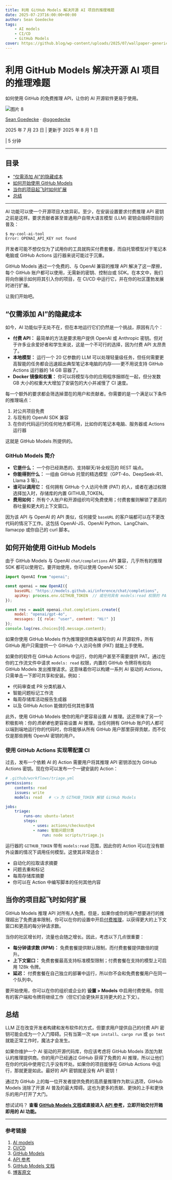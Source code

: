 ```yaml
---
title: 利用 GitHub Models 解决开源 AI 项目的推理难题
date: 2025-07-23T16:00:00+00:00
author: Sean Goedecke
tags:
    - AI models
    - CI/CD
    - GitHub Models
cover: https://github.blog/wp-content/uploads/2025/07/wallpaper-generic-image-logo-github.png?resize=1600%2C850
---
```


# 利用 GitHub Models 解决开源 AI 项目的推理难题

如何使用 GitHub 的免费推理 API，让你的 AI 开源软件更易于使用。

![图片 8](https://github.blog/wp-content/uploads/2025/07/wallpaper-generic-image-logo-github.png?resize=1600%2C850)

[Sean Goedecke](https://github.blog/author/sgoedecke/ "Sean Goedecke 的文章") · [@sgoedecke](https://github.com/sgoedecke)

2025 年 7 月 23 日 | 更新于 2025 年 8 月 1 日

| 5 分钟

---

## 目录

- [“仅需添加 AI”的隐藏成本](#the-hidden-cost-of-just-add-ai)
- [如何开始使用 GitHub Models](#how-to-get-started-with-github-models)
- [当你的项目起飞时如何扩展](#scaling-when-your-project-takes-off)
- [总结](#take-this-with-you)

---

AI 功能可以使一个开源项目大放异彩。至少，在安装设置要求付费推理 API 密钥之前是这样。要求贡献者甚至普通用户自带大语言模型 (LLM) 密钥会阻碍项目的普及：

```bash
$ my-cool-ai-tool
Error: OPENAI_API_KEY not found
```

开发者可能不想仅仅为了试用你的工具就购买付费套餐，而自托管模型对于笔记本电脑或 GitHub Actions 运行器来说可能过于沉重。

GitHub Models 通过一个免费的、与 OpenAI 兼容的推理 API 解决了这一摩擦，每个 GitHub 账户都可以使用，无需新的密钥、控制台或 SDK。在本文中，我们将向你展示如何将其引入你的项目，在 CI/CD 中运行它，并在你的社区蓬勃发展时进行扩展。

让我们开始吧。

## “仅需添加 AI”的隐藏成本

如今，AI 功能似乎无处不在，但在本地运行它们仍然是一个挑战，原因有几个：

- **付费 API：** 最简单的方法是要求用户提供 OpenAI 或 Anthropic 密钥。但对于许多业余爱好者和学生来说，这是一个不可行的选择，因为付费 API 太昂贵了。
- **本地模型：** 运行一个 20 亿参数的 LLM 可以处理轻量级任务，但任何需要更高智能的任务都会迅速超出典型笔记本电脑的内存——更不用说支持 GitHub Actions 运行器的 14 GB 容器了。
- **Docker 镜像和权重：** 你可以将模型与你的应用程序捆绑在一起，但分发数 GB 大小的权重大大增加了安装包的大小并减慢了 CI 速度。

每一个额外的要求都会筛选掉潜在的用户和贡献者。你需要的是一个满足以下条件的推理端点：

1.  对公共项目免费
2.  与现有的 OpenAI SDK 兼容
3.  在你的代码运行的任何地方都可用，比如你的笔记本电脑、服务器或 Actions 运行器

这就是 GitHub Models 所提供的。

### GitHub Models 简介

- **它是什么：** 一个你已经熟悉的、支持聊天/补全规范的 REST 端点。
- **你能得到什么：** 一组由 GitHub 托管的精选模型（GPT-4o、DeepSeek-R1、Llama 3 等）。
- **谁可以调用它：** 任何拥有 GitHub 个人访问令牌 (PAT) 的人，或者在通过权限选择加入时，存储库的内置 GITHUB_TOKEN。
- **费用如何：** 所有个人账户和开源组织均可免费使用；付费套餐则解锁了更高的吞吐量和更大的上下文窗口。

因为该 API 与 OpenAI 的 API 类似，任何接受 `baseURL` 的客户端都可以在不更改代码的情况下工作。这包括 OpenAI-JS、OpenAI Python、LangChain、llamacpp 或你自己的 curl 脚本。

## 如何开始使用 GitHub Models

由于 GitHub Models 与 OpenAI `chat/completions` API 兼容，几乎所有的推理 SDK 都可以使用它。要开始使用，你可以使用 OpenAI SDK：

```js
import OpenAI from "openai";

const openai = new OpenAI({
    baseURL: "https://models.github.ai/inference/chat/completions",
    apiKey: process.env.GITHUB_TOKEN  // 或任何具有 models:read 权限的 PAT
});

const res = await openai.chat.completions.create({
    model: "openai/gpt-4o",
    messages: [{ role: "user", content: "Hi!" }]
});
console.log(res.choices[0].message.content);
```

如果你使用 GitHub Models 作为推理提供商来编写你的 AI 开源软件，所有 GitHub 用户只需提供一个 GitHub 个人访问令牌 (PAT) 就能上手使用。

如果你的软件在 GitHub Actions 中运行，你的用户甚至不需要提供 PAT。通过在你的工作流文件中请求 `models: read` 权限，内置的 GitHub 令牌将有权向 GitHub Models 发出推理请求。这意味着你可以构建一系列 AI 驱动的 Actions，只需单击一下即可共享和安装。例如：

- 代码审查或 PR 分类机器人
- 智能问题标记工作流
- 每周存储库活动报告生成器
- 以及 GitHub Action 能做的任何其他事情

此外，使用 GitHub Models 使你的用户更容易设置 AI 推理。这还带来了另一个积极影响：你的*贡献者*也更容易设置 AI 推理。当任何拥有 GitHub 账户的人都可以端到端地运行你的代码时，你将能够从所有 GitHub 用户那里获得贡献，而不仅仅是那些拥有 OpenAI 密钥的用户。

### 使用 GitHub Actions 实现零配置 CI

过去，发布一个依赖 AI 的 Action 需要用户将其推理 API 密钥添加为 GitHub Actions 密钥。现在你可以发布一个一键安装的 Action：

```yaml
# .github/workflows/triage.yml
permissions:
    contents: read
    issues: write
    models: read   # 👈 为 GITHUB_TOKEN 解锁 GitHub Models

jobs:
    triage:
        runs-on: ubuntu-latest
        steps:
            - uses: actions/checkout@v4
            - name: 智能问题分类
                run: node scripts/triage.js
```

运行器的 `GITHUB_TOKEN` 带有 `models:read` 范围，因此你的 Action 可以在没有额外设置的情况下调用任何模型。这使其非常适合：

- 自动化的拉取请求摘要
- 问题去重和标记
- 每周存储库摘要
- 你可以在 Action 中编写脚本的任何其他内容

## 当你的项目起飞时如何扩展

GitHub Models 推理 API 对所有人免费。但是，如果你或你的用户想要进行的推理超出了免费速率限制，你可以在你的设置中开启[付费推理](https://docs.github.com/en/billing/managing-billing-for-your-products/about-billing-for-github-models)，以获得更大的上下文窗口和更高的每分钟请求数。

当你的社区增长时，流量也会随之增长。因此，考虑以下几点很重要：

- **每分钟请求数 (RPM)：** 免费套餐提供默认限制，而付费套餐提供数倍的提升。
- **上下文窗口：** 免费套餐最高支持标准模型限制；付费套餐在支持的模型上可启用 128k 令牌。
- **延迟：** 付费套餐在自己独立的部署中运行，所以你不会和免费套餐用户在同一个队列中。

要开始使用，你可以在你的组织或企业的 **设置 > Models** 中启用付费使用。你现有的客户端和令牌将继续工作（但它们会更快并支持更大的上下文）。

## 总结

LLM 正在改变开发者构建和发布软件的方式，但要求用户提供自己的付费 API 密钥可能会成为一个入门障碍。只有当第一次 `npm install`、`cargo run` 或 `go test` 就能正常工作时，魔法才会发生。

如果你维护一个 AI 驱动的开源代码库，你应该考虑将 GitHub Models 添加为默认的推理提供商。你的用户已经通过 GitHub 获得了免费的 AI 推理，所以让他们在你的代码中使用它几乎没有坏处。如果你的项目能够在 GitHub Actions 中运行，那就更是如此。最好的 API 密钥就是没有 API 密钥！

通过为 GitHub 上的每一位开发者提供免费的高质量推理作为默认选项，GitHub Models 消除了开源 AI 普及的最大障碍。这也为更多的贡献、更快的上手和更快乐的用户打开了大门。

想试试吗？ **查看 [GitHub Models 文档](https://docs.github.com/en/github-models)或直接进入 [API 参考](https://docs.github.com/en/github-models/reference)，立即开始交付开箱即用的 AI 功能。**

---

### 参考链接

1. [AI models](https://github.blog/tag/ai-models/)
2. [CI/CD](https://github.blog/tag/ci-cd/)
3. [GitHub Models](https://github.blog/tag/github-models/)
4. [API 参考](https://docs.github.com/en/github-models/reference)
5. [GitHub Models 文档](https://docs.github.com/en/github-models)
6. [博客原文](https://github.blog/ai-and-ml/llms/solving-the-inference-problem-for-open-source-ai-projects-with-github-models/)
